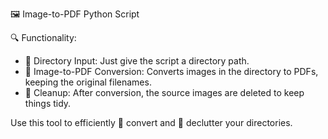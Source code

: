 🖼️ Image-to-PDF Python Script

 🔍 Functionality:
- 📁 Directory Input: Just give the script a directory path.
- 🔄 Image-to-PDF Conversion: Converts images in the directory to PDFs, keeping the original filenames.
- 🧹 Cleanup: After conversion, the source images are deleted to keep things tidy.

Use this tool to efficiently 🔄 convert and 🧹 declutter your directories.

